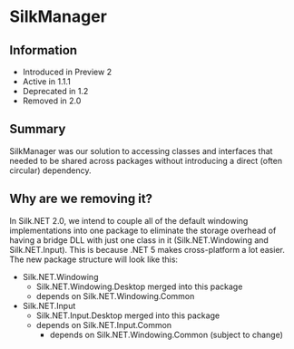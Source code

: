 # SilkManager
## Information
- Introduced in Preview 2
- Active in 1.1.1
- Deprecated in 1.2
- Removed in 2.0

## Summary
SilkManager was our solution to accessing classes and interfaces that needed to be shared across packages without introducing a
direct (often circular) dependency.

## Why are we removing it?
In Silk.NET 2.0, we intend to couple all of the default windowing implementations into one package to eliminate the storage
overhead of having a bridge DLL with just one class in it (Silk.NET.Windowing and Silk.NET.Input). This is because .NET 5
makes cross-platform a lot easier. The new package structure will look like this:

- Silk.NET.Windowing
    - Silk.NET.Windowing.Desktop merged into this package
    - depends on Silk.NET.Windowing.Common
- Silk.NET.Input
    - Silk.NET.Input.Desktop merged into this package
    - depends on Silk.NET.Input.Common
        - depends on Silk.NET.Windowing.Common (subject to change)
